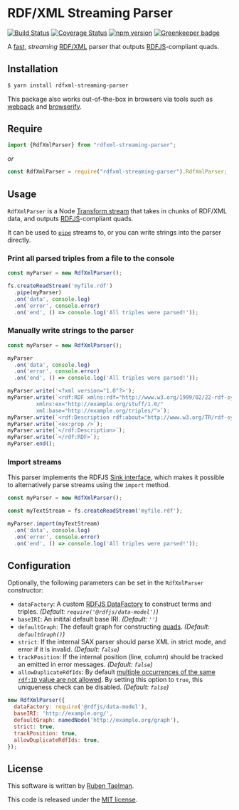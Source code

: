 # RDF/XML Streaming Parser

[![Build Status](https://travis-ci.org/rdfjs/rdfxml-streaming-parser.js.svg?branch=master)](https://travis-ci.org/rdfjs/rdfxml-streaming-parser.js)
[![Coverage Status](https://coveralls.io/repos/github/rdfjs/rdfxml-streaming-parser.js/badge.svg?branch=master)](https://coveralls.io/github/rdfjs/rdfxml-streaming-parser.js?branch=master)
[![npm version](https://badge.fury.io/js/rdfxml-streaming-parser.svg)](https://www.npmjs.com/package/rdfxml-streaming-parser) [![Greenkeeper badge](https://badges.greenkeeper.io/rdfjs/rdfxml-streaming-parser.js.svg)](https://greenkeeper.io/)

A [fast](https://gist.github.com/rubensworks/a351f394ca6b70d6ad4ec1adc691a453), _streaming_ [RDF/XML](https://www.w3.org/TR/rdf-syntax-grammar/) parser
that outputs [RDFJS](http://rdf.js.org/)-compliant quads.

## Installation

```bash
$ yarn install rdfxml-streaming-parser
```

This package also works out-of-the-box in browsers via tools such as [webpack](https://webpack.js.org/) and [browserify](http://browserify.org/).

## Require

```javascript
import {RdfXmlParser} from "rdfxml-streaming-parser";
```

_or_

```javascript
const RdfXmlParser = require("rdfxml-streaming-parser").RdfXmlParser;
```

## Usage

`RdfXmlParser` is a Node [Transform stream](https://nodejs.org/api/stream.html#stream_class_stream_transform)
that takes in chunks of RDF/XML data,
and outputs [RDFJS](http://rdf.js.org/)-compliant quads.

It can be used to [`pipe`](https://nodejs.org/api/stream.html#stream_readable_pipe_destination_options) streams to,
or you can write strings into the parser directly.

### Print all parsed triples from a file to the console

```javascript
const myParser = new RdfXmlParser();

fs.createReadStream('myfile.rdf')
  .pipe(myParser)
  .on('data', console.log)
  .on('error', console.error)
  .on('end', () => console.log('All triples were parsed!'));
```

### Manually write strings to the parser

```javascript
const myParser = new RdfXmlParser();

myParser
  .on('data', console.log)
  .on('error', console.error)
  .on('end', () => console.log('All triples were parsed!'));

myParser.write('<?xml version="1.0"?>');
myParser.write(`<rdf:RDF xmlns:rdf="http://www.w3.org/1999/02/22-rdf-syntax-ns#"
         xmlns:ex="http://example.org/stuff/1.0/"
         xml:base="http://example.org/triples/">`);
myParser.write(`<rdf:Description rdf:about="http://www.w3.org/TR/rdf-syntax-grammar">`);
myParser.write(`<ex:prop />`);
myParser.write(`</rdf:Description>`);
myParser.write(`</rdf:RDF>`);
myParser.end();
```

### Import streams

This parser implements the RDFJS [Sink interface](https://rdf.js.org/#sink-interface),
which makes it possible to alternatively parse streams using the `import` method.

```javascript
const myParser = new RdfXmlParser();

const myTextStream = fs.createReadStream('myfile.rdf');

myParser.import(myTextStream)
  .on('data', console.log)
  .on('error', console.error)
  .on('end', () => console.log('All triples were parsed!'));
```

## Configuration

Optionally, the following parameters can be set in the `RdfXmlParser` constructor:

* `dataFactory`: A custom [RDFJS DataFactory](http://rdf.js.org/#datafactory-interface) to construct terms and triples. _(Default: `require('@rdfjs/data-model')`)_
* `baseIRI`: An initital default base IRI. _(Default: `''`)_
* `defaultGraph`: The default graph for constructing [quads](http://rdf.js.org/#dom-datafactory-quad). _(Default: `defaultGraph()`)_
* `strict`: If the internal SAX parser should parse XML in strict mode, and error if it is invalid. _(Default: `false`)_
* `trackPosition`: If the internal position (line, column) should be tracked an emitted in error messages. _(Default: `false`)_
* `allowDuplicateRdfIds`: By default [multiple occurrences of the same `rdf:ID` value are not allowed](https://www.w3.org/TR/rdf-syntax-grammar/#section-Syntax-ID-xml-base). By setting this option to `true`, this uniqueness check can be disabled. _(Default: `false`)_

```javascript
new RdfXmlParser({
  dataFactory: require('@rdfjs/data-model'),
  baseIRI: 'http://example.org/',
  defaultGraph: namedNode('http://example.org/graph'),
  strict: true,
  trackPosition: true,
  allowDuplicateRdfIds: true,
});
```

## License
This software is written by [Ruben Taelman](http://rubensworks.net/).

This code is released under the [MIT license](http://opensource.org/licenses/MIT).
